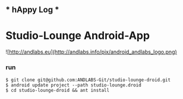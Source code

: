 

##  * hAppy Log * 

# Studio-Lounge Android-App

![http://andlabs.eu](http://andlabs.info/pix/android_andlabs_logo.png)

### run

    $ git clone git@github.com:ANDLABS-Git/studio-lounge-droid.git
    $ android update project --path studio-lounge.droid
    $ cd studio-lounge-droid && ant install







